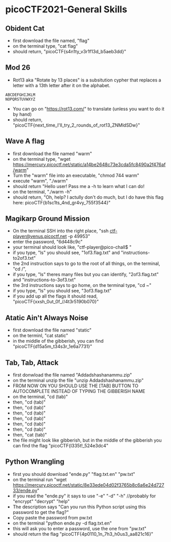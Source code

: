 # picoCTF2021-General Skills

## Obident Cat 
* first download the file named, "flag"
* on the terminal type, "cat flag"
* should return, "picoCTF{s4n1ty_v3r1f13d_b5aeb3dd}"

## Mod 26
* Rot13 aka "Rotate by 13 places" is a subsitution cypher that replaces a letter with a 13th letter after it on the alphabet.
```
ABCDEFGHIJKLM
NOPQRSTUVWXYZ
```
* You can go on "https://rot13.com/" to translate (unless you want to do it by hand)
* should return, "picoCTF{next_time_I'll_try_2_rounds_of_rot13_ZNMldSDw}"

## Wave A flag
* first download the file named "warm"
* on the terminal type, "wget https://mercury.picoctf.net/static/a14be2648c73e3cda5fc8490a2f476af/warm"
* Turn the "warm" file into an executable, "chmod 744 warm" 
* execute "warm", "./warm"
* should return "Hello user! Pass me a -h to learn what I can do!
* on the terminal, "./warm -h"
* should return, "Oh, help? I actully don't do much, but I do have this flag here: picoCTF{b1sc1ts_4nd_gr4vy_755f3544}" 

## Magikarp Ground Mission
* On the terminal SSH into the right place, "ssh ctf-player@venus.picoctf.net -p 49953"
* enter the password, "6d448c9c"
* your terminal should look like, "ctf-player@pico-chall$ "
* if you type, "ls" you should see, "1of3.flag.txt" and "instructions-to2of3.txt"
* the 2nd instruction says to go to the root of all things, on the terminal, "cd /", 
* if you type, "ls" theres many files but you can identify, "2of3.flag.txt" and "instructions-to-3of3.txt"
* the 3rd instructions says to go home, on the terminal type, "cd ~"
* if you type, "ls" you should see, "3of3.flag.txt"
* if you add up all the flags it should read, "picoCTF{xxsh_0ut_0f_\/\/4t3r5190b070}"

## Atatic Ain't Always Noise
* first download the file named "static"
* on the terminl, "cat static"
* in the middle of the gibberish, you can find "picoCTF{d15a5m_t34s3r_1e6a7731}"

## Tab, Tab, Attack
* first donwload the file named "Addadshashanammu.zip"
* on the terminal unzip the file "unzip Addadshashanammu.zip"
* FROM NOW ON YOU SHOULD USE THE [TAB] BUTTON TO AUTOCOMPLETE INSTEAD OF TYPING THE GIBBERISH NAME
* on the terminal, "cd (tab)"
* then, "cd (tab)"
* then, "cd (tab)"
* then, "cd (tab)"
* then, "cd (tab)"
* then, "cd (tab)"
* then, "cd (tab)"
* then, "cat (tab)"
* the file might look like gibberish, but in the middle of the gibberish you can find the flag "picoCTF{l335t!_524e3dc4"

## Python Wrangling
* first you should download "ende.py" "flag.txt.en" "pw.txt"
* on the terminal run "wget https://mercury.picoctf.net/static/8e33ede04d02f3765b8c6a6e24d72733/ende.py"
* if you read the "ende.py" it says to use "-e" "-d" "-h" //probably for "encrypt" "decrypt" "help"
* The description says "Can you run this Python script using this password to get the flag?"
* Copy paste the password from pw.txt
* on the terminal "python ende.py -d flag.txt.en" 
* this will ask you to enter a password, use the one from "pw.txt"
* should return the flag "picoCTF{4p0110_1n_7h3_h0us3_aa821c16}"
